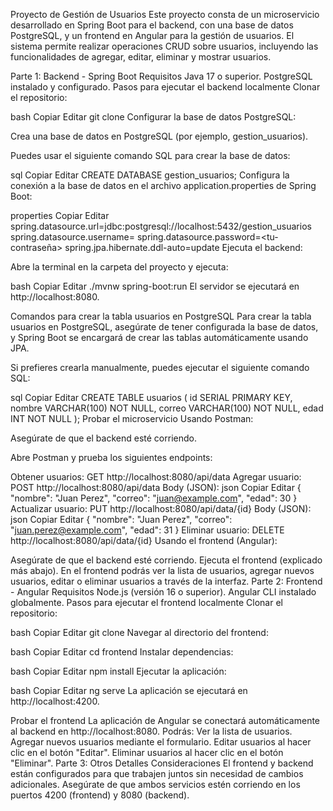 Proyecto de Gestión de Usuarios
Este proyecto consta de un microservicio desarrollado en Spring Boot para el backend, con una base de datos PostgreSQL, y un frontend en Angular para la gestión de usuarios. El sistema permite realizar operaciones CRUD sobre usuarios, incluyendo las funcionalidades de agregar, editar, eliminar y mostrar usuarios.

Parte 1: Backend - Spring Boot
Requisitos
Java 17 o superior.
PostgreSQL instalado y configurado.
Pasos para ejecutar el backend localmente
Clonar el repositorio:

bash
Copiar
Editar
git clone <URL-del-repositorio>
Configurar la base de datos PostgreSQL:

Crea una base de datos en PostgreSQL (por ejemplo, gestion_usuarios).

Puedes usar el siguiente comando SQL para crear la base de datos:

sql
Copiar
Editar
CREATE DATABASE gestion_usuarios;
Configura la conexión a la base de datos en el archivo application.properties de Spring Boot:

properties
Copiar
Editar
spring.datasource.url=jdbc:postgresql://localhost:5432/gestion_usuarios
spring.datasource.username=<tu-usuario>
spring.datasource.password=<tu-contraseña>
spring.jpa.hibernate.ddl-auto=update
Ejecuta el backend:

Abre la terminal en la carpeta del proyecto y ejecuta:

bash
Copiar
Editar
./mvnw spring-boot:run
El servidor se ejecutará en http://localhost:8080.

Comandos para crear la tabla usuarios en PostgreSQL
Para crear la tabla usuarios en PostgreSQL, asegúrate de tener configurada la base de datos, y Spring Boot se encargará de crear las tablas automáticamente usando JPA.

Si prefieres crearla manualmente, puedes ejecutar el siguiente comando SQL:

sql
Copiar
Editar
CREATE TABLE usuarios (
  id SERIAL PRIMARY KEY,
  nombre VARCHAR(100) NOT NULL,
  correo VARCHAR(100) NOT NULL,
  edad INT NOT NULL
);
Probar el microservicio
Usando Postman:

Asegúrate de que el backend esté corriendo.

Abre Postman y prueba los siguientes endpoints:

Obtener usuarios: GET http://localhost:8080/api/data
Agregar usuario: POST http://localhost:8080/api/data
Body (JSON):
json
Copiar
Editar
{
  "nombre": "Juan Perez",
  "correo": "juan@example.com",
  "edad": 30
}
Actualizar usuario: PUT http://localhost:8080/api/data/{id}
Body (JSON):
json
Copiar
Editar
{
  "nombre": "Juan Perez",
  "correo": "juan.perez@example.com",
  "edad": 31
}
Eliminar usuario: DELETE http://localhost:8080/api/data/{id}
Usando el frontend (Angular):

Asegúrate de que el backend esté corriendo.
Ejecuta el frontend (explicado más abajo).
En el frontend podrás ver la lista de usuarios, agregar nuevos usuarios, editar o eliminar usuarios a través de la interfaz.
Parte 2: Frontend - Angular
Requisitos
Node.js (versión 16 o superior).
Angular CLI instalado globalmente.
Pasos para ejecutar el frontend localmente
Clonar el repositorio:

bash
Copiar
Editar
git clone <URL-del-repositorio>
Navegar al directorio del frontend:

bash
Copiar
Editar
cd frontend
Instalar dependencias:

bash
Copiar
Editar
npm install
Ejecutar la aplicación:

bash
Copiar
Editar
ng serve
La aplicación se ejecutará en http://localhost:4200.

Probar el frontend
La aplicación de Angular se conectará automáticamente al backend en http://localhost:8080.
Podrás:
Ver la lista de usuarios.
Agregar nuevos usuarios mediante el formulario.
Editar usuarios al hacer clic en el botón "Editar".
Eliminar usuarios al hacer clic en el botón "Eliminar".
Parte 3: Otros Detalles
Consideraciones
El frontend y backend están configurados para que trabajen juntos sin necesidad de cambios adicionales. Asegúrate de que ambos servicios estén corriendo en los puertos 4200 (frontend) y 8080 (backend).

